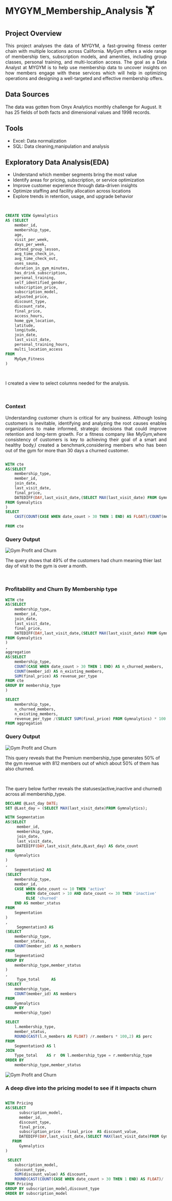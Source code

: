 # MYGYM_Membership_Analysis 🏋️

## Project Overview

<p align="justify">
This project analyses the data of MYGYM, a fast-growing fitness center chain with multiple locations across California. MyGym offers a wide range of membership tiers, subscription models, and amenities, including group classes, personal training, and multi-location access. The goal as a Data Analyst at MYGYM is to help use membership data to uncover insights on how members engage with these services which will help in optimizing operations and designing  a well-targeted and effective membership offers.
</p>


## Data Sources
The data was gotten from Onyx Analytics monthly challenge for August. It has 25 fields of both facts and dimensional values and 1998 records.


## Tools
- Excel: Data normalization
- SQL: Data cleaning,manipulation and analysis

## Exploratory Data Analysis(EDA)
- Understand which member segments bring the most value
- Identify areas for pricing, subscription, or service optimization
- Improve customer experience through data-driven insights
- Optimize staffing and facility allocation across locations
- Explore trends in retention, usage, and upgrade behavior

&nbsp;


``` sql
CREATE VIEW Gymnalytics 
AS (SELECT 
    member_id,
    membership_type,
    age,
    visit_per_week,
    days_per_week,
    attend_group_lesson,
    avg_time_check_in,
    avg_time_check_out,
    uses_sauna,
    duration_in_gym_minutes,
    has_drink_subscription,
    personal_training,
    self_identified_gender,
    subscription_price,
    subscription_model,
    adjusted_price,
    discount_type,
    discount_rate,
    final_price,
    access_hours,
    home_gym_location,
    latitude,
    longitude,
    join_date,
    last_visit_date,
    personal_training_hours,
    multi_location_access
FROM 
    MyGym_Fitness
)
```
&nbsp;


I created a view to select columns needed for the analysis.

&nbsp;

### Context
<p align="justify">
Understanding customer churn is critical for any business. Although losing customers is inevitable, identifying and analyzing the root causes enables organizations to make informed, strategic decisions that could improve retention and long-term growth. For a fitness company like MyGym,where consistency of customers is key to achieving their goal of a smart and healthy body,I created a benchmark,considering members who has  been out of the gym for more than 30 days a churned customer.
</p>

```sql

WITH cte 
AS(SELECT 
    membership_type,
    member_id,
    join_date,
    last_visit_date,
    final_price,
    DATEDIFF(DAY,last_visit_date,(SELECT MAX(last_visit_date) FROM Gymnalytics)) AS date_count
FROM Gymnalytics
)
SELECT 
    CAST(COUNT(CASE WHEN date_count > 30 THEN 1 END) AS FLOAT)/COUNT(member_id)* 100 AS Churn_rate
 
FROM cte
```

### Query Output
![Gym Profit and Churn](./churn%20rate.PNG)

The query shows that 49% of the customers had churn meaning thier last day of visit to the gym is over a month.

&nbsp;

### Profitability and Churn By Membership type

``` sql
WITH cte 
AS(SELECT 
    membership_type,
    member_id,
    join_date,
    last_visit_date,
    final_price,
    DATEDIFF(DAY,last_visit_date,(SELECT MAX(last_visit_date) FROM Gymnalytics)) AS date_count
FROM Gymnalytics
)
,
aggregation 
AS(SELECT 
    membership_type,
    COUNT(CASE WHEN date_count > 30 THEN 1 END) AS n_churned_members,
    COUNT(member_id) AS n_existing_members,
    SUM(final_price) AS revenue_per_type
FROM cte
GROUP BY membership_type
)

SELECT 
    membership_type,
    n_churned_members,
    n_existing_members,
    revenue_per_type /(SELECT SUM(final_price) FROM Gymnalytics) * 100 AS percent_of_total_revenue 
FROM aggregation
```

### Query Output
![Gym Profit and Churn](gym_profit%20and%20churn.PNG)

This query reveals that the Premium membership_type generates 50% of the gym revenue with 812 members out of which about 50% of them has also churned.

&nbsp;

The query below further reveals the statuses(active,inactive and churned) across all membership_type.
```sql
DECLARE @Last_day DATE;
SET @Last_day = (SELECT MAX(last_visit_date)FROM Gymnalytics);

WITH Segmentation
AS(SELECT
     member_id,
     membership_type,
     join_date,
     last_visit_date,
     DATEDIFF(DAY,last_visit_date,@Last_day) AS date_count  
FROM
    Gymnalytics
)
,
    Segmentation2 AS
(SELECT 
    membership_type,
    member_id,
    CASE WHEN date_count <= 10 THEN 'active'
         WHEN date_count > 10 AND date_count <= 30 THEN 'inactive'
         ELSE 'churned'
    END AS member_status
FROM 
    Segmentation
)
, 
     Segmentation3 AS
(SELECT 
    membership_type,
    member_status,
    COUNT(member_id) AS n_members
FROM 
    Segmentation2
GROUP BY 
    membership_type,member_status
)
,
     Type_total     AS
(SELECT 
    membership_type,
    COUNT(member_id) AS members
FROM 
    Gymnalytics
GROUP BY 
    membership_type)

SELECT 
    l.membership_type,
    member_status,
    ROUND(CAST(l.n_members AS FLOAT) /r.members * 100,2) AS perc
FROM 
    Segmentation3 AS l
JOIN 
    Type_total    AS r  ON l.membership_type = r.membership_type
ORDER BY 
    membership_type,member_status
```
![Gym Profit and Churn](./gym_classify.PNG)


### A deep dive into the pricing model to see if it impacts churn

```sql

WITH Pricing 
AS(SELECT 
      subscription_model,
      member_id,
      discount_type,
      final_price,
      subscription_price - final_price  AS discount_value,
      DATEDIFF(DAY,last_visit_date,(SELECT MAX(last_visit_date)FROM Gymnalytics)) AS date_count
   FROM 
      Gymnalytics
)

 SELECT 
    subscription_model,
    discount_type,
    SUM(discount_value) AS discount,
    ROUND(CAST(COUNT(CASE WHEN date_count > 30 THEN 1 END) AS FLOAT)/  COUNT(member_id)*100,2) AS perc_churned
FROM Pricing
GROUP BY subscription_model,discount_type
ORDER BY subscription_model
```







